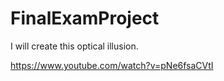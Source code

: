 # FinalExamProject
I will create this optical illusion. 

https://www.youtube.com/watch?v=pNe6fsaCVtI
